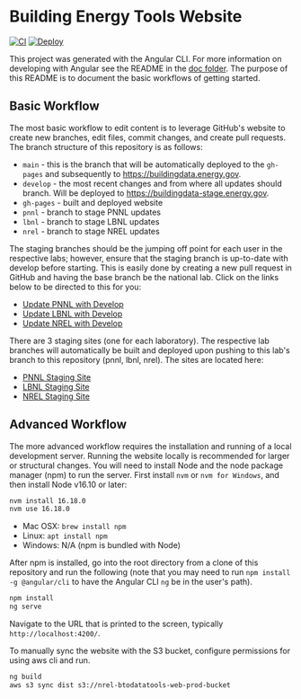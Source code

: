 # Building Energy Tools Website

[![CI](https://github.com/BuildingEnergyTools/tools-website/actions/workflows/ci.yml/badge.svg)](https://github.com/BuildingEnergyTools/tools-website/actions/workflows/ci.yml)
[![Deploy](https://github.com/BuildingEnergyTools/tools-website/actions/workflows/deploy.yml/badge.svg)](https://github.com/BuildingEnergyTools/tools-website/actions/workflows/deploy.yml)

This project was generated with the Angular CLI. For more information on developing with Angular see the README
in the [doc folder](doc). The purpose of this README is to document the basic workflows of getting started.

## Basic Workflow

The most basic workflow to edit content is to leverage GitHub's website to create new branches, edit files, commit changes, and create pull requests. The branch structure of this repository is as follows:

- `main` - this is the branch that will be automatically deployed to the `gh-pages` and subsequently to https://buildingdata.energy.gov.
- `develop` - the most recent changes and from where all updates should branch. Will be deployed to https://buildingdata-stage.energy.gov.
- `gh-pages` - built and deployed website
- `pnnl` - branch to stage PNNL updates
- `lbnl` - branch to stage LBNL updates
- `nrel` - branch to stage NREL updates

The staging branches should be the jumping off point for each user in the respective labs; however, ensure that the staging branch is up-to-date with develop before starting. This is easily done by creating a new pull request in GitHub and having the base branch be the national lab. Click on the links below to be directed to this for you:

- [Update PNNL with Develop](https://github.com/BuildingEnergyTools/tools-website/compare/pnnl...develop)
- [Update LBNL with Develop](https://github.com/BuildingEnergyTools/tools-website/compare/lbnl...develop)
- [Update NREL with Develop](https://github.com/BuildingEnergyTools/tools-website/compare/nrel...develop)

There are 3 staging sites (one for each laboratory). The respective lab branches will automatically be built and deployed upon pushing
to this lab's branch to this repository (pnnl, lbnl, nrel). The sites are located here:

- [PNNL Staging Site](https://staging-pnnl.buildingenergytools.org)
- [LBNL Staging Site](https://staging-lbnl.buildingenergytools.org)
- [NREL Staging Site](https://staging-nrel.buildingenergytools.org)

## Advanced Workflow

The more advanced workflow requires the installation and running of a local development server. Running the website locally is recommended for larger or structural changes. You will need to install Node and the node package manager (npm) to run the server. First install `nvm` or `nvm for Windows`, and then install Node v16.10 or later:

```bash
nvm install 16.18.0
nvm use 16.18.0
```

- Mac OSX: `brew install npm`
- Linux: `apt install npm`
- Windows: N/A (npm is bundled with Node)

After npm is installed, go into the root directory from a clone of this repository and run the following (note that you may need to
run `npm install -g @angular/cli` to have the Angular CLI `ng` be in the user's path).

```bash
npm install
ng serve
```

Navigate to the URL that is printed to the screen, typically `http://localhost:4200/`.

To manually sync the website with the S3 bucket, configure permissions for using aws cli and run.

```bash
ng build
aws s3 sync dist s3://nrel-btodatatools-web-prod-bucket
```
